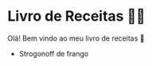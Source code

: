# Livro de Receitas :man_cook:

Olá! Bem vindo ao meu livro de receitas :wave:

- Strogonoff de frango 